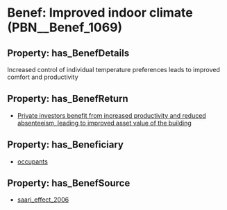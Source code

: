# Benef: __Improved indoor climate__ (PBN__Benef_1069)

## Property: has_BenefDetails

Increased control of individual temperature preferences leads to improved comfort and productivity

## Property: has_BenefReturn

* [Private investors benefit from increased productivity and reduced absenteeism, leading to improved asset value of the building](../BenefReturn/PBN__BenefReturn_1195)

## Property: has_Beneficiary

* [occupants](../Stakeholder/PBN__Stakeholder_92)

## Property: has_BenefSource

* [saari_effect_2006](../Article/PBN__Article_223)

